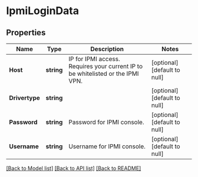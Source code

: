 # IpmiLoginData

## Properties
Name | Type | Description | Notes
------------ | ------------- | ------------- | -------------
**Host** | **string** | IP for IPMI access. Requires your current IP to be whitelisted or the IPMI VPN. | [optional] [default to null]
**Drivertype** | **string** |  | [optional] [default to null]
**Password** | **string** | Password for IPMI console. | [optional] [default to null]
**Username** | **string** | Username for IPMI console. | [optional] [default to null]

[[Back to Model list]](../README.md#documentation-for-models) [[Back to API list]](../README.md#documentation-for-api-endpoints) [[Back to README]](../README.md)


